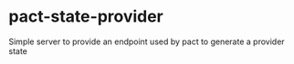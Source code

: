 # pact-state-provider
Simple server to provide an endpoint used by pact to generate a provider state
